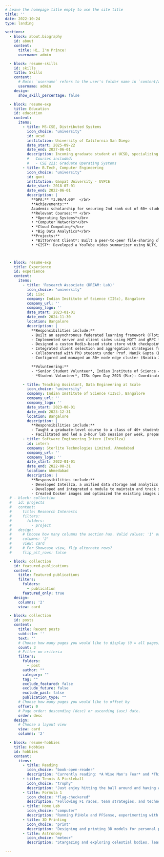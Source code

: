 ```yaml
---
# Leave the homepage title empty to use the site title
title: ''
date: 2022-10-24
type: landing

sections:
  - block: about.biography
    id: about
    content:
      title: Hi, I'm Prince!
      username: admin

  - block: resume-skills
    id: skills
    title: Skills
    content:
      # Note: `username` refers to the user's folder name in `content/authors/`
      username: admin
    design:
      show_skill_percentage: false

  - block: resume-exp
    title: Education
    id: education
    content:
      items:
        - title: MS-CSE, Distributed Systems
          icon_choice: "university"
          id: ucsd
          institution: University of California San Diego
          date_start: 2025-09-22
          date_end: 2027-06-01
          description: Incoming graduate student at UCSD, specializing in Distributed Systems
          #   Courses included:
          #   - CSE 221: Graduate Operating Systems
        - title: B.Tech, Computer Engineering
          icon_choice: "university"
          id: guni
          institution: Ganpat University - UVPCE
          date_start: 2018-07-01
          date_end: 2022-06-01
          description: |
            **GPA:** *3.96/4.00*  </br>
            **Achievements:**
            Academic scholarship for securing 2nd rank out of 60+ students  
            **Relevant Courses:** </br>
            • *Operating Systems*</br> 
            • *Computer Networks*</br>
            • *Cloud Computing*</br>
            • *Big Data Analytics*</br>
            **Projects:**  
            • *BitTorrent Client*: Built a peer-to-peer file-sharing client using Python’s AsyncIO and BitTorrent protocol with a custom Bencode parser  
            • *GIST*: Developed a YouTube video summarizer using NLTK, BART model, SQLite, and Tkinter



  - block: resume-exp
    title: Experience
    id: experience
    content:
      items:
        - title: 'Research Associate (DREAM: Lab)'
          icon_choice: "university"
          id: iisc
          company: Indian Institute of Science (IISc), Bangalore
          company_url: ''
          company_logo: ''
          date_start: 2023-01-01
          date_end: 2024-11-30
          location: Bangalore
          description: |
            **Responsibilities include:**
            - Built an asynchronous federated learning framework (Flotilla) in Python, optimized for edge hardware deployment
            - Implemented server and client sides using MQTT and gRPC for efficient message passing and coordination in federated learning
            - Designed a custom Redis-based state store with checkpointing to enable recovery from full server failures without data loss or disruption
            - Integrated client selection and aggregation strategies from current research for performance, accuracy, and turnaround optimization
            - Collaborated with PhD students under Prof. Manik Gupta (BITS Pilani) and Prof. Yogesh Simmhan (IISc) to ensure Flotilla’s scalability and reliability
            - Configured and managed an 80+ node edge cluster (Nvidia Jetsons, Raspberry Pis), supporting lab infrastructure and projects including Flotilla

            **Volunteering:**  
            - *Senior Student Volunteer*, Indian Institute of Science – IEEE/ACM CCGrid 2023 (May): Co-organized a 300+ participant conference; coordinated 3 poster sessions and assisted keynote speakers and faculty  
            - *Student Volunteer*, IISc Open Day 2023 (Mar): Coordinated presentation sessions for DREAM:Lab projects

        - title: Teaching Assistant, Data Engineering at Scale
          icon_choice: "university"
          company: Indian Institute of Science (IISc), Bangalore
          company_url: ''
          company_logo: ''
          date_start: 2023-08-01
          date_end: 2023-12-31
          location: Bangalore
          description: |
            **Responsibilities include:**
            - Taught a graduate-level course to a class of 40+ students, comprising topics such as HDFS, Map-Reduce, Apache Spark
            - Facilitated and led a 2-hour lab session per week, prepared and graded assignments, conducted one-on-one office hours, and conducted doubt-clearing sessions
        - title: Software Engineering Intern (Intellza)
          id: intern
          company: Sterlite Technologies Limited, Ahmedabad
          company_url: ''
          company_logo: ''
          date_start: 2022-01-01
          date_end: 2022-08-31
          location: Ahmedabad
          description: |
            **Responsibilities include:**
            - Developed Intellza, a unified data storage and analytics platform, alongside a cross-functional team
            - Developed and integrated a module to maintain and track schema changes for MongoDB on Intellza using LiquiBase
            - Created Docker images and optimized the existing images as per Docker’s recommendations, reducing the image size to 35% and improving the build times of the project’s CI/CD pipeline by 50%
  # - block: collection
  #   id: projects
  #   content:
  #     title: Research Interests
  #     filters:
  #       folders:
  #         - project
  #   design:
  #     # Choose how many columns the section has. Valid values: '1' or '2'.
  #     columns: '2'
  #     view: card
  #     # For Showcase view, flip alternate rows?
  #     flip_alt_rows: false

  - block: collection
    id: featured-publications
    content:
      title: Featured publications
      filters:
        folders:
          - publication
        featured_only: true
    design:
      columns: '2'
      view: card

  - block: collection
    id: posts
    content:
      title: Recent posts
      subtitle: ''
      text: ''
      # Choose how many pages you would like to display (0 = all pages)
      count: 3
      # Filter on criteria
      filters:
        folders:
          - post
        author: ""
        category: ""
        tag: ""
        exclude_featured: false
        exclude_future: false
        exclude_past: false
        publication_type: ""
      # Choose how many pages you would like to offset by
      offset: 0
      # Page order: descending (desc) or ascending (asc) date.
      order: desc
    design:
      # Choose a layout view
      view: card
      columns: '2'

  - block: resume-hobbies
    title: Hobbies
    id: hobbies
    content:
      items:
        - title: Reading
          icon_choice: "book-open-reader"
          description: "Currently reading: *A Wise Man's Fear* and *Thinking, Fast and Slow*"
        - title: Tennis & Pickleball
          icon_choice: "trophy"
          description: "Just enjoy hitting the ball around and having a good time with friends"
        - title: Formula 1
          icon_choice: "flag-checkered"
          description: "Following F1 races, team strategies, and technological advancements"
        - title: Home Lab
          icon_choice: "computer"
          description: "Running PiHole and PFSense, experimenting with network setups"
        - title: 3D Printing
          icon_choice: "print"
          description: "Designing and printing 3D models for personal projects or prototyping"
        - title: Astronomy
          icon_choice: "meteor"
          description: "Stargazing and exploring celestial bodies, learning about the universe"
        
---
```

